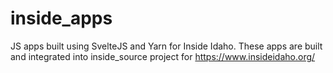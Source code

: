 # inside_apps

JS apps built using SvelteJS and Yarn for Inside Idaho.
These apps are built and integrated into inside_source project for 
https://www.insideidaho.org/
